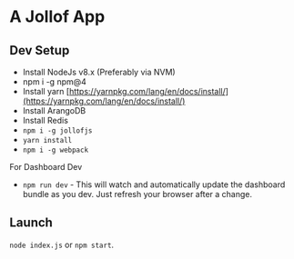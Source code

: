 # A Jollof App

## Dev Setup
* Install NodeJs v8.x (Preferably via NVM)
* npm i -g npm@4
* Install yarn [https://yarnpkg.com/lang/en/docs/install/](https://yarnpkg.com/lang/en/docs/install/)
* Install ArangoDB
* Install Redis
* `npm i -g jollofjs`
* `yarn install`
* `npm i -g webpack`

For Dashboard Dev

* `npm run dev` - This will watch and automatically update the dashboard bundle as you dev. Just refresh your browser after a change.


## Launch
`node index.js` or `npm start`.



